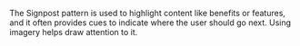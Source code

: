 The Signpost pattern is used to highlight content like benefits or features, and it often provides cues to indicate where the user should go next. Using imagery helps draw attention to it.